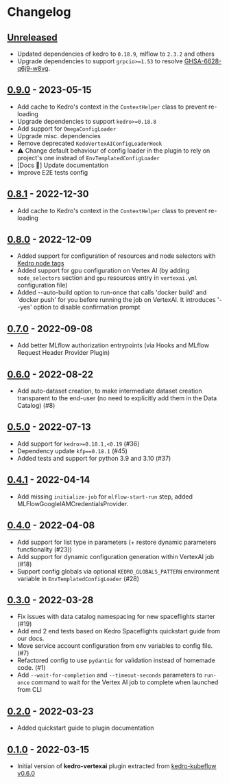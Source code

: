 # Changelog

## [Unreleased]

-  Updated dependencies of kedro to `0.18.9`, mlflow to `2.3.2` and others
-  Upgrade dependencies to support `grpcio>=1.53` to resolve [GHSA-6628-q6j9-w8vg](https://github.com/advisories/GHSA-6628-q6j9-w8vg).

## [0.9.0] - 2023-05-15

-   Add cache to Kedro's context in the `ContextHelper` class to prevent re-loading
-   Upgrade dependencies to support `kedro>=0.18.8`
-   Add support for `OmegaConfigLoader`
-   Upgrade misc. dependencies
-   Remove deprecated `KedoVertexAIConfigLoaderHook`
-   ⚠️ Change default behaviour of config loader in the plugin to rely on project's one instead of `EnvTemplatedConfigLoader`
-   [Docs 📝] Update documentation
-   Improve E2E tests config

## [0.8.1] - 2022-12-30

-   Add cache to Kedro's context in the `ContextHelper` class to prevent re-loading

## [0.8.0] - 2022-12-09

-   Added support for configuration of resources and node selectors with [Kedro node tags](https://kedro.readthedocs.io/en/stable/nodes_and_pipelines/nodes.html#how-to-tag-a-node)
-   Added support for gpu configuration on Vertex AI (by adding `node_selectors` section and `gpu` resources entry in `vertexai.yml` configuration file)
-   Added --auto-build option to run-once that calls 'docker build' and 'docker push' for you before running the job on VertexAI. It introduces '--yes' option to disable confirmation prompt

## [0.7.0] - 2022-09-08

-   Add better MLflow authorization entrypoints (via Hooks and MLflow Request Header Provider Plugin)

## [0.6.0] - 2022-08-22

-   Add auto-dataset creation, to make intermediate dataset creation transparent to the end-user (no need to explicitly add them in the Data Catalog) (#8)

## [0.5.0] - 2022-07-13

-   Add support for `kedro>=0.18.1,<0.19` (#36)
-   Dependency update `kfp==0.18.1` (#45)
-   Added tests and support for python 3.9 and 3.10 (#37)

## [0.4.1] - 2022-04-14

-   Add missing `initialize-job` for `mlflow-start-run` step, added MLFlowGoogleIAMCredentialsProvider. 

## [0.4.0] - 2022-04-08

-   Add support for list type in parameters (+ restore dynamic parameters functionality (#23))
-   Add support for dynamic configuration generation within VertexAI job (#18)
-   Support config globals via optional `KEDRO_GLOBALS_PATTERN` environment variable in `EnvTemplatedConfigLoader` (#28)

## [0.3.0] - 2022-03-28

-   Fix issues with data catalog namespacing for new spaceflights starter (#19)
-   Add end 2 end tests based on Kedro Spaceflights quickstart guide from our docs.  
-   Move service account configuration from env variables to config file. (#7)
-   Refactored config to use `pydantic` for validation instead of homemade code. (#1)
-   Add `--wait-for-completion` and `--timeout-seconds` parameters to `run-once` command to wait for the Vertex AI job to complete when launched from CLI

## [0.2.0] - 2022-03-23

-   Added quickstart guide to plugin documentation

## [0.1.0] - 2022-03-15

-   Initial version of **kedro-vertexai** plugin extracted from [kedro-kubeflow v0.6.0](https://github.com/getindata/kedro-kubeflow/tree/0.6.0)

[Unreleased]: https://github.com/getindata/kedro-vertexai/compare/0.9.0...HEAD

[0.9.0]: https://github.com/getindata/kedro-vertexai/compare/0.8.1...0.9.0

[0.8.1]: https://github.com/getindata/kedro-vertexai/compare/0.8.0...0.8.1

[0.8.0]: https://github.com/getindata/kedro-vertexai/compare/0.7.0...0.8.0

[0.7.0]: https://github.com/getindata/kedro-vertexai/compare/0.6.0...0.7.0

[0.6.0]: https://github.com/getindata/kedro-vertexai/compare/0.5.0...0.6.0

[0.5.0]: https://github.com/getindata/kedro-vertexai/compare/0.4.1...0.5.0

[0.4.1]: https://github.com/getindata/kedro-vertexai/compare/0.4.0...0.4.1

[0.4.0]: https://github.com/getindata/kedro-vertexai/compare/0.3.0...0.4.0

[0.3.0]: https://github.com/getindata/kedro-vertexai/compare/0.2.0...0.3.0

[0.2.0]: https://github.com/getindata/kedro-vertexai/compare/0.1.0...0.2.0

[0.1.0]: https://github.com/getindata/kedro-vertexai/compare/a04849cfd88d3d6386d99f4494df7de524f12c1e...0.1.0
